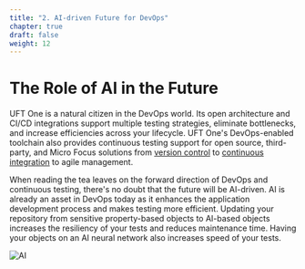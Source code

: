 ```yaml
---
title: "2. AI-driven Future for DevOps"
chapter: true
draft: false
weight: 12
---
```


# The Role of AI in the Future
UFT One is a natural citizen in the DevOps world. Its open architecture and CI/CD integrations support multiple testing strategies, eliminate bottlenecks, and increase efficiencies across your lifecycle. UFT One's DevOps-enabled toolchain also provides continuous testing support for open source, third-party, and Micro Focus solutions from [version control](https://admhelp.microfocus.com/uft/en/latest/UFT_Help/Content/User_Guide/UFT_SVN_Integration.htm?Highlight=version%20control) to [continuous integration](https://admhelp.microfocus.com/uft/en/latest/UFT_Help/Content/User_Guide/ci-tools.htm?Highlight=continuous%20integration) to agile management.

When reading the tea leaves on the forward direction of DevOps and continuous testing, there's no doubt that the future will be AI-driven. AI is already an asset in DevOps today as it enhances the application development process and makes testing more efficient. Updating your repository from sensitive property-based objects to AI-based objects increases the resiliency of your tests and reduces maintenance time. Having your objects on an AI neural network also increases speed of your tests.

![AI](/images/010_introduction/ai.PNG)


